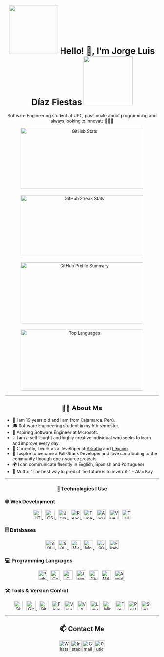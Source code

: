 <h1 align="center" style="animation: bounce 2s infinite;">
  <img src="https://i.giphy.com/media/v1.Y2lkPTc5MGI3NjExMGt1NTA3d2M5dzd4YjB2b2U0eTE5b24zNWM1bzhsOHdwbHk4YzVrNiZlcD12MV9pbnRlcm5hbF9naWZfYnlfaWQmY3Q9Zw/26u4nJPf0JtQPdStq/giphy.gif" width="160" />
  Hello! 👋, I'm Jorge Luis Díaz Fiestas
  <img src="https://i.giphy.com/media/v1.Y2lkPTc5MGI3NjExMGt1NTA3d2M5dzd4YjB2b2U0eTE5b24zNWM1bzhsOHdwbHk4YzVrNiZlcD12MV9pbnRlcm5hbF9naWZfYnlfaWQmY3Q9Zw/26u4nJPf0JtQPdStq/giphy.gif" width="160" />
</h1>

<p align="center" style="animation: fadeIn 3s;">
  Software Engineering student at UPC, passionate about programming and always looking to innovate 🚀👨‍💻
</p>

<div align="center" style="display: flex; justify-content: center; gap: 20px; flex-wrap: wrap;">
  <img src="https://github-readme-stats.vercel.app/api?username=LuisDiazpe&show_icons=true&theme=radical" alt="GitHub Stats" width="400" height="200" />
  <img src="https://github-readme-streak-stats.herokuapp.com/?user=LuisDiazpe&theme=radical" alt="GitHub Streak Stats" width="400" height="200" />
  <img src="https://github-profile-summary-cards.vercel.app/api/cards/profile-details?username=LuisDiazpe&theme=radical" alt="GitHub Profile Summary" width="400" height="200" />
  <img src="https://github-readme-stats.vercel.app/api/top-langs/?username=LuisDiazpe&layout=compact&theme=radical" alt="Top Languages" width="400" height="200" />
</div>


---

<h2 align="center" style="animation: zoomIn 1.5s;">🧑‍💻 About Me</h2>
<ul style="animation: fadeInUp 2s;">
  <li>📍 I am 19 years old and I am from Cajamarca, Perú.</li>
  <li>🎓 Software Engineering student in my 5th semester.</li>
  <li>🚀 Aspiring Software Engineer at Microsoft.</li>
  <li>💡 I am a self-taught and highly creative individual who seeks to learn and improve every day.</li>
  <li>💼 Currently, I work as a developer at <a href="https://arkabia.com" target="_blank">Arkabia</a> and <a href="https://lexcom.tech/" target="_blank">Lexcom</a>.</li>
  <li>🌟 I aspire to become a Full-Stack Developer and love contributing to the community through open-source projects.</li>
  <li>🌍 I can communicate fluently in English, Spanish and Portuguese</li>
  <li>📜 Motto: "The best way to predict the future is to invent it." – Alan Kay</li>
</ul>

---

<h3 align="center" style="animation: pulse 1.5s infinite;">🚀 Technologies I Use</h3>

### 🌐 Web Development
<p align="center" style="animation: rotateIn 2s;"> <a href="https://greensprout-innovations.github.io/" target="_blank"> <img src="https://cdn.jsdelivr.net/gh/devicons/devicon/icons/html5/html5-original.svg" height="30" alt="HTML5" /> </a> &nbsp; <a href="https://luisdiazpe.github.io/Skilhub.github.io/" target="_blank"> <img src="https://cdn.jsdelivr.net/gh/devicons/devicon/icons/css3/css3-original.svg" height="30" alt="CSS3" /> </a> &nbsp; <a href="https://luisdiazpe.github.io/VTM-3.github.io/" target="_blank"> <img src="https://cdn.jsdelivr.net/gh/devicons/devicon/icons/javascript/javascript-original.svg" height="30" alt="JavaScript" /> </a> &nbsp; <a href="https://www.arkabia.com/" target="_blank"> <img src="https://cdn.jsdelivr.net/gh/devicons/devicon/icons/react/react-original.svg" height="30" alt="React" /> </a> &nbsp; <a href="https://www.arkabia.com/" target="_blank"> <img src="https://cdn.jsdelivr.net/gh/devicons/devicon/icons/typescript/typescript-original.svg" height="30" alt="TypeScript" /> </a> &nbsp; <img src="https://cdn.jsdelivr.net/gh/devicons/devicon/icons/angularjs/angularjs-original.svg" height="30" alt="Angular" /> &nbsp; <img src="https://cdn.jsdelivr.net/gh/devicons/devicon/icons/vuejs/vuejs-original.svg" height="30" alt="Vue.js" /> &nbsp; <img src="https://cdn.jsdelivr.net/gh/devicons/devicon/icons/tailwindcss/tailwindcss-plain.svg" height="30" alt="Tailwind CSS" /> </p>

### 🗄️ Databases
<p align="center" style="animation: flipInX 1.5s;">
  <a href="https://luisdiazpe.github.io/secret-friend.github.io/" target="_blank">
    <img src="https://cdn.jsdelivr.net/gh/devicons/devicon/icons/sqlite/sqlite-original.svg" height="30" alt="SQLite" />
  </a> &nbsp;
  <a href="https://luisdiazpe.github.io/secret-friend.github.io/" target="_blank">
    <img src="https://cdn.jsdelivr.net/gh/devicons/devicon/icons/microsoftsqlserver/microsoftsqlserver-plain.svg" height="30" alt="SQL Server" />
  </a> &nbsp;
  <a href="https://luisdiazpe.github.io/secret-friend.github.io/" target="_blank">
    <img src="https://cdn.jsdelivr.net/gh/devicons/devicon/icons/mysql/mysql-original.svg" height="30" alt="MySQL" />
  </a> &nbsp;
  <a href="https://luisdiazpe.github.io/secret-friend.github.io/" target="_blank">
    <img src="https://cdn.jsdelivr.net/gh/devicons/devicon/icons/mongodb/mongodb-original.svg" height="30" alt="MongoDB" />
  </a> &nbsp;
  <a href="https://luisdiazpe.github.io/secret-friend.github.io/" target="_blank">
    <img src="https://cdn.jsdelivr.net/gh/devicons/devicon/icons/json/json-original.svg" height="30" alt="JSON" />
  </a> &nbsp;
  <img src="https://cdn.jsdelivr.net/gh/devicons/devicon/icons/firebase/firebase-plain.svg" height="30" alt="Firebase" />
</p>

### 💻 Programming Languages
<p align="center"> <a href="https://github.com/LuisDiazpe/AssistantPe" target="_blank"> <img src="https://cdn.jsdelivr.net/gh/devicons/devicon/icons/python/python-original.svg" height="30" alt="Python" /> </a> &nbsp; <a href="https://github.com/JhosepAC/ElectroGest" target="_blank"> <img src="https://cdn.jsdelivr.net/gh/devicons/devicon/icons/cplusplus/cplusplus-original.svg" height="30" alt="C++" /> </a> &nbsp; <img src="https://cdn.jsdelivr.net/gh/devicons/devicon/icons/c/c-original.svg" height="30" alt="C" /> &nbsp; <img src="https://cdn.jsdelivr.net/gh/devicons/devicon/icons/java/java-original.svg" height="30" alt="Java" /> &nbsp; <img src="https://cdn.jsdelivr.net/gh/devicons/devicon/icons/csharp/csharp-original.svg" height="30" alt="C#" /> &nbsp; <img src="https://cdn.jsdelivr.net/gh/devicons/devicon/icons/matlab/matlab-original.svg" height="30" alt="MATLAB" /> &nbsp; <a href="https://github.com/LuisDiazpe/Pastillero.ino" target="_blank"> <img src="https://cdn.jsdelivr.net/gh/devicons/devicon/icons/arduino/arduino-original.svg" height="30" alt="Arduino" /> </a>&nbsp; </p>

### 🛠️ Tools & Version Control
<p align="center"> <img src="https://cdn.jsdelivr.net/gh/devicons/devicon/icons/git/git-original.svg" height="30" alt="Git" /> &nbsp; <a href="https://gitlab.com/LuisDiazpe" target="_blank"> <img src="https://cdn.jsdelivr.net/gh/devicons/devicon/icons/gitlab/gitlab-original.svg" height="30" alt="GitLab" /> </a> &nbsp; <img src="https://skillicons.dev/icons?i=github" height="30" alt="GitHub" /> &nbsp; <img src="https://cdn.jsdelivr.net/gh/devicons/devicon/icons/figma/figma-original.svg" height="30" alt="Figma" /> &nbsp; <img src="https://cdn.jsdelivr.net/gh/devicons/devicon/icons/visualstudio/visualstudio-plain.svg" height="30" alt="Visual Studio" /> &nbsp; <img src="https://cdn.jsdelivr.net/gh/devicons/devicon/icons/vscode/vscode-original.svg" height="30" alt="VS Code" /> &nbsp; <img src="https://cdn.jsdelivr.net/gh/devicons/devicon/icons/linux/linux-original.svg" height="30" alt="Linux" /> &nbsp; <img src="https://img.shields.io/badge/Miro-050038?logo=miro&logoColor=white&style=flat-square" height="30" alt="Miro" /> &nbsp; <img src="https://img.shields.io/badge/Trello-0052CC?logo=trello&logoColor=white&style=flat-square" height="30" alt="Trello" /> &nbsp; <img src="https://img.shields.io/badge/Postman-FF6C37?logo=postman&logoColor=white&style=flat-square" height="30" alt="Postman" /> &nbsp; <img src="https://img.shields.io/badge/Swagger-85EA2D?logo=swagger&logoColor=black&style=flat-square" height="30" alt="Swagger" /> </p>

---

<h2 align="center" style="animation: shakeX 1.5s;">📫 Contact Me</h2>
<p align="center" style="animation: zoomInDown 2s;">
  <a href="https://wa.me/51954162053?text=Hola%2C%20Jorge!" target="_blank">
    <img src="https://img.shields.io/static/v1?message=WhatsApp&logo=whatsapp&label=&color=25D366&logoColor=white&labelColor=&style=for-the-badge" height="35" alt="WhatsApp"/>
  </a>
  <a href="https://www.instagram.com/diazfiestas/" target="_blank">
    <img src="https://img.shields.io/static/v1?message=Instagram&logo=instagram&label=&color=E4405F&logoColor=white&labelColor=&style=for-the-badge" height="35" alt="Instagram"/>
  </a>
  <a href="mailto:luidi678u@gmail.com">
    <img src="https://img.shields.io/static/v1?message=Gmail&logo=gmail&label=&color=D14836&logoColor=white&labelColor=&style=for-the-badge" height="35" alt="Gmail"/>
  </a>
  <a href="mailto:u20231d534@upc.edu.pe">
    <img src="https://img.shields.io/static/v1?message=Outlook&logo=microsoft-outlook&label=&color=0078D4&logoColor=white&labelColor=&style=for-the-badge" height="35" alt="Outlook"/>
  </a>
</p>


